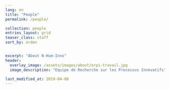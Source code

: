 ```yaml
---
lang: en
title: "People"
permalink: /people/

collection: people
entries_layout: grid
teaser_class: staff
sort_by: orden 


excerpt: "About N-Hum-Inno"
header:
  overlay_image: /assets/images/about/erpi-travail.jpg
  image_description: "Equipe de Recherche sur les Processus Innovatifs"

last_modified_at: 2019-04-08
---
```






